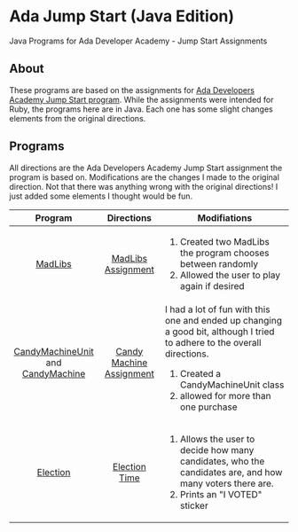 # Ada Jump Start (Java Edition)
Java Programs for Ada Developer Academy - Jump Start Assignments 

## About
These programs are based on the assignments for [Ada Developers Academy Jump Start program](https://github.com/Ada-Developers-Academy/jump-start). While the assignments were intended for Ruby, the programs here are in Java. Each one has some slight changes elements from the original directions.

## Programs
All directions are the Ada Developers Academy Jump Start assignment the program is based on. Modifications are the changes I made to the original direction. Not that there was anything wrong with the original directions! I just added some elements I thought would be fun.

| Program | Directions                   |<div align="center"> Modifiations </div>|
|:-------:|:----------------------------:|:-------------|
|[MadLibs](MadLibs.java) | [MadLibs Assignment](https://github.com/Ada-Developers-Academy/jump-start/blob/master/lessons/09-programming-grammar/assignments/madlibs.md) | <ol><li>Created two MadLibs the program chooses between randomly</li><li>Allowed the user to play again if desired</li></ol>|
|[CandyMachineUnit](CandyMachineUnit.java)<br>and<br>[CandyMachine](CandyMachine.java)| [Candy Machine Assignment](https://github.com/Ada-Developers-Academy/jump-start/blob/master/lessons/10-programming-expressions/assignments/candy-machine.md) | I had a lot of fun with this one and ended up changing a good bit, although I tried to adhere to the overall directions.<br><ol><li>Created a CandyMachineUnit class</li><li>allowed for more than one purchase</li></ul> |
|[Election](Election.java)|[Election Time](https://github.com/Ada-Developers-Academy/jump-start/blob/master/lessons/11-iterators/assignments/election.md)|<ol><li>Allows the user to decide how many candidates, who the candidates are, and how many voters there are.</li><li>Prints an "I VOTED" sticker</li></ol> |
